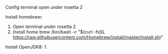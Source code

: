 Config terminal open under rosetta 2
  
Install homebrew: 
  1. Open terminal under rosetta 2
  2. Install home brew
  /bin/bash -c "$(curl -fsSL https://raw.githubusercontent.com/Homebrew/install/master/install.sh)"
  
Install OpenJDK8:
  1. 
